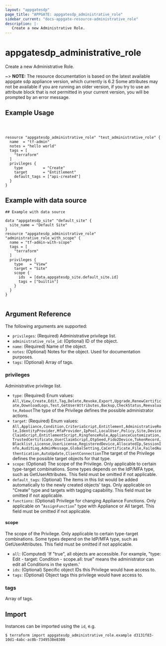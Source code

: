 ```yaml
---
layout: "appgatesdp"
page_title: "APPGATE: appgatesdp_administrative_role"
sidebar_current: "docs-appgate-resource-administrative_role"
description: |-
   Create a new Administrative Role.
---
```


# appgatesdp_administrative_role

Create a new Administrative Role.

~> **NOTE:**  The resource documentation is based on the latest available appgate sdp appliance version, which currently is 6.2
Some attributes may not be available if you are running an older version, if you try to use an attribute block that is not permitted in your current version, you will be prompted by an error message.


## Example Usage

```hcl



resource "appgatesdp_administrative_role" "test_administrative_role" {
  name  = "tf-admin"
  notes = "hello world"
  tags = [
    "terraform"
  ]
  privileges {
    type         = "Create"
    target       = "Entitlement"
    default_tags = ["api-created"]
  }
}

```
## Example with data source
```hcl
## Example with data source

data "appgatesdp_site" "default_site" {
  site_name = "Default Site"
}
resource "appgatesdp_administrative_role" "administrative_role_with_scope" {
  name = "tf-admin-with-scope"
  tags = [
    "terraform"
  ]
  privileges {
    type   = "View"
    target = "Site"
    scope {
      ids  = [data.appgatesdp_site.default_site.id]
      tags = ["builtin"]
    }
  }
}


```


## Argument Reference

The following arguments are supported:


* `privileges`: (Required) Administrative privilege list.
* `administrative_role_id`: (Optional) ID of the object.
* `name`: (Required) Name of the object.
* `notes`: (Optional) Notes for the object. Used for documentation purposes.
* `tags`: (Optional) Array of tags.


### privileges
Administrative privilege list.

* `type`: (Required)  Enum values: `All,View,Create,Edit,Tag,Delete,Revoke,Export,Upgrade,RenewCertificate,DownloadLogs,Test,GetUserAttributes,Backup,CheckStatus,Reevaluate,Reboot`The type of the Privilege defines the possible administrator actions.
* `target`: (Required)  Enum values: `All,Appliance,Condition,CriteriaScript,Entitlement,AdministrativeRole,IdentityProvider,MfaProvider,IpPool,LocalUser,Policy,Site,DeviceClaimScript,EntitlementScript,RingfenceRule,ApplianceCustomization,TrustedCertificate,UserClaimScript,OtpSeed,Fido2Device,TokenRecord,Blacklist,License,UserLicense,RegisteredDevice,AllocatedIp,SessionInfo,AuditLog,AdminMessage,GlobalSetting,CaCertificate,File,FailedAuthentication,AutoUpdate,ClientConnection`The target of the Privilege defines the possible target objects for that type.
* `scope`:  (Optional) The scope of the Privilege. Only applicable to certain type-target combinations. Some types depends on the IdP/MFA type, such as GetUserAttributes. This field must be omitted if not applicable.
* `default_tags`:  (Optional) The items in this list would be added automatically to the newly created objects' tags. Only applicable on "Create" type and targets with tagging capability. This field must be omitted if not applicable.
* `functions`:  (Optional) Privilege for changing Appliance Functions. Only applicable on "`AssignFunction`" type with Appliance or All target. This field must be omitted if not applicable.

#### scope

The scope of the Privilege. Only applicable to certain type-target combinations. Some types depend on the IdP/MFA type, such as GetUserAttributes. This field must be omitted if not applicable.

* `all`:  (Computed) 'If "true", all objects are accessible. For example, "type: Edit - target: Condition - scope.all: true" means the administrator can edit all Conditions in the system.'
* `ids`:  (Optional) Specific object IDs this Privilege would have access to.
* `tags`:  (Optional) Object tags this privilege would have access to.


### tags
Array of tags.




## Import

Instances can be imported using the `id`, e.g.

```
$ terraform import appgatesdp_administrative_role.example d3131f83-10d1-4abc-ac0b-7349538e8300
```
